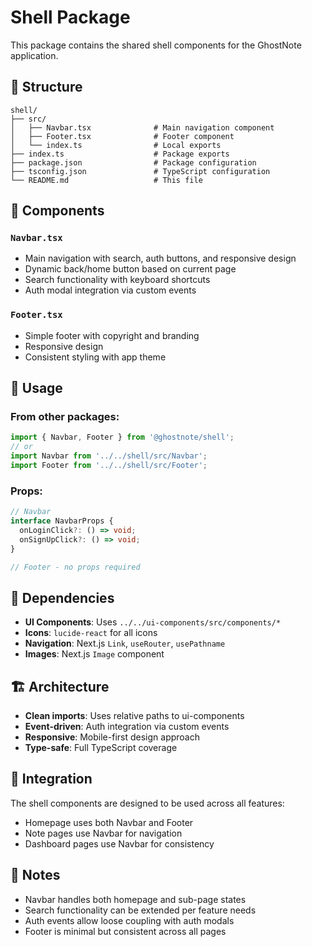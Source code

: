 # Shell Package

This package contains the shared shell components for the GhostNote application.

## 📁 Structure

```
shell/
├── src/
│   ├── Navbar.tsx              # Main navigation component
│   ├── Footer.tsx              # Footer component
│   └── index.ts                # Local exports
├── index.ts                    # Package exports
├── package.json                # Package configuration
├── tsconfig.json               # TypeScript configuration
└── README.md                   # This file
```

## 🎯 Components

### `Navbar.tsx`
- Main navigation with search, auth buttons, and responsive design
- Dynamic back/home button based on current page
- Search functionality with keyboard shortcuts
- Auth modal integration via custom events

### `Footer.tsx`
- Simple footer with copyright and branding
- Responsive design
- Consistent styling with app theme

## 🔧 Usage

### From other packages:
```typescript
import { Navbar, Footer } from '@ghostnote/shell';
// or
import Navbar from '../../shell/src/Navbar';
import Footer from '../../shell/src/Footer';
```

### Props:
```typescript
// Navbar
interface NavbarProps {
  onLoginClick?: () => void;
  onSignUpClick?: () => void;
}

// Footer - no props required
```

## 🎨 Dependencies

- **UI Components**: Uses `../../ui-components/src/components/*`
- **Icons**: `lucide-react` for all icons
- **Navigation**: Next.js `Link`, `useRouter`, `usePathname`
- **Images**: Next.js `Image` component

## 🏗️ Architecture

- **Clean imports**: Uses relative paths to ui-components
- **Event-driven**: Auth integration via custom events
- **Responsive**: Mobile-first design approach
- **Type-safe**: Full TypeScript coverage

## 🔗 Integration

The shell components are designed to be used across all features:
- Homepage uses both Navbar and Footer
- Note pages use Navbar for navigation
- Dashboard pages use Navbar for consistency

## 📝 Notes

- Navbar handles both homepage and sub-page states
- Search functionality can be extended per feature needs
- Auth events allow loose coupling with auth modals
- Footer is minimal but consistent across all pages
